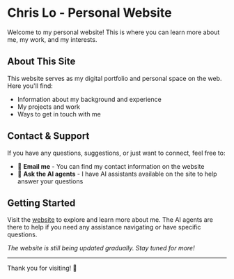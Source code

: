 # Chris Lo - Personal Website

Welcome to my personal website! This is where you can learn more about me, my work, and my interests.

## About This Site

This website serves as my digital portfolio and personal space on the web. Here you'll find:

- Information about my background and experience
- My projects and work
- Ways to get in touch with me

## Contact & Support

If you have any questions, suggestions, or just want to connect, feel free to:

- 📧 **Email me** - You can find my contact information on the website
- 🤖 **Ask the AI agents** - I have AI assistants available on the site to help answer your questions

## Getting Started

Visit the [website](http://3.16.186.194:8080/) to explore and learn more about me. The AI agents are there to help if you need any assistance navigating or have specific questions.

*The website is still being updated gradually. Stay tuned for more!*

---

Thank you for visiting! 🎉
